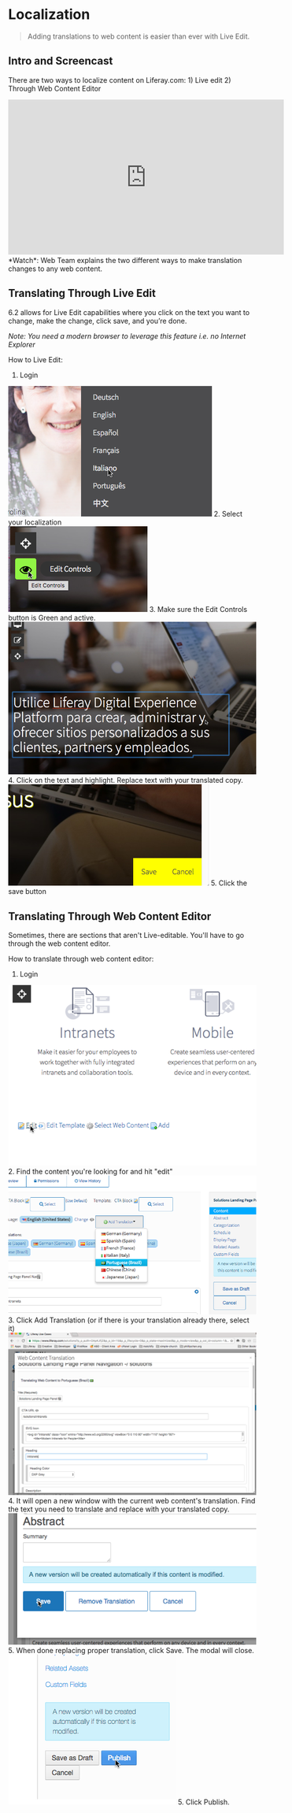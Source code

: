 # Localization
> Adding translations to web content is easier than ever with Live Edit.

## Intro and Screencast
There are two ways to localize content on Liferay.com: 1) Live edit 2) Through Web Content Editor

<iframe width="560"  height="315" src="https://www.youtube.com/embed/Lnpeg95ahp4" frameborder="0" allowfullscreen></iframe>
*Watch*: Web Team explains the two different ways to make translation changes to any web content.

## Translating Through Live Edit
6.2 allows for Live Edit capabilities where you click on the text you want to change, make the change, click save, and you’re done.

*Note: You need a modern browser to leverage this feature i.e. no Internet Explorer* 

How to Live Edit:

1. Login

<div class="screenshot-block">
    <img src="localization-1.png" />
    2. Select your localization
</div>

<div class="screenshot-block">
    <img src="localization-2.png" />
    3. Make sure the Edit Controls button is Green and active.
</div>

<div class="screenshot-block">
    <img src="localization-3.png" />
    4. Click on the text and highlight. Replace text with your translated copy.
</div>

<div class="screenshot-block">
    <img src="localization-4.png" />
    5. Click the save button
</div>

## Translating Through Web Content Editor
Sometimes, there are sections that aren't Live-editable. You'll have to go through the web content editor.

How to translate through web content editor:

1. Login

<div class="screenshot-block">
    <img src="localization-web-content-1.png" />
    2. Find the content you're looking for and hit "edit"
</div>

<div class="screenshot-block">
    <img src="localization-web-content-2.png" />
    3. Click Add Translation (or if there is your translation already there, select it)
</div>

<div class="screenshot-block">
    <img src="localization-web-content-3.png" />
    4. It will open a new window with the current web content's translation. Find the text you need to translate and replace with your translated copy.
</div>

<div class="screenshot-block">
    <img src="localization-web-content-save.png" />
    5. When done replacing proper translation, click Save. The modal will close.
</div>

<div class="screenshot-block">
    <img src="localization-publish.png" />
    5. Click Publish.
</div>